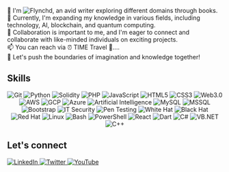 👋 I'm <img src="https://img.shields.io/badge/Flynchd-%23000000.svg?style=plastic" alt="Flynchd">, an avid writer exploring different domains through books. </br>
🌱 Currently, I'm expanding my knowledge in various fields, including technology, AI, blockchain, and quantum computing. </br>
🤝 Collaboration is important to me, and I'm eager to connect and collaborate with like-minded individuals on exciting projects. </br>
📫 You can reach via ⏰ TIME Travel 🚀....  </br>
🌟 Let's push the boundaries of imagination and knowledge together! </br>

## Skills
<p align="center">
  <img src="https://img.shields.io/badge/Git-%23181717.svg?logo=git&logoColor=white" alt="Git">
  <img src="https://img.shields.io/badge/Python-%2314354C.svg?logo=python&logoColor=white" alt="Python">
  <img src="https://img.shields.io/badge/Solidity-%23363636.svg?logo=solidity&logoColor=white" alt="Solidity">
  <img src="https://img.shields.io/badge/PHP-%23777BB4.svg?logo=php&logoColor=white" alt="PHP">
  <img src="https://img.shields.io/badge/JavaScript-%23F7DF1E.svg?logo=javascript&logoColor=black" alt="JavaScript">
  <img src="https://img.shields.io/badge/HTML5-%23E34F26.svg?logo=html5&logoColor=white" alt="HTML5">
  <img src="https://img.shields.io/badge/CSS3-%231572B6.svg?logo=css3&logoColor=white" alt="CSS3">
  <img src="https://img.shields.io/badge/Web%203.0-%23000000.svg?logo=web3.js&logoColor=white" alt="Web3.0">
  <img src="https://img.shields.io/badge/AWS-%23FF9900.svg?logo=amazon-aws&logoColor=white" alt="AWS">
  <img src="https://img.shields.io/badge/GCP-%234285F4.svg?logo=google-cloud&logoColor=white" alt="GCP">
  <img src="https://img.shields.io/badge/Azure-%230072C6.svg?logo=microsoft-azure&logoColor=white" alt="Azure">
  <img src="https://img.shields.io/badge/Artificial%20Intelligence-%23336595.svg?logo=python&logoColor=white" alt="Artificial Intelligence">
  <img src="https://img.shields.io/badge/MySQL-%234479A1.svg?logo=mysql&logoColor=white" alt="MySQL">
  <img src="https://img.shields.io/badge/MSSQL-%23CC2927.svg?logo=microsoft-sql-server&logoColor=white" alt="MSSQL">
  <img src="https://img.shields.io/badge/Bootstrap-%23563D7C.svg?logo=bootstrap&logoColor=white" alt="Bootstrap">
  <img src="https://img.shields.io/badge/IT%20Security-%23161616.svg?logo=security&logoColor=white" alt="IT Security">
  <img src="https://img.shields.io/badge/Pen%20Testing-%232196F3.svg?logo=security&logoColor=white" alt="Pen Testing">
  <img src="https://img.shields.io/badge/White%20Hat-%23404D59.svg?logo=security&logoColor=white" alt="White Hat">
  <img src="https://img.shields.io/badge/Black%20Hat-%23000000.svg?logo=security&logoColor=white" alt="Black Hat">
  <img src="https://img.shields.io/badge/Red%20Hat-%23EE0000.svg?logo=red-hat&logoColor=white" alt="Red Hat">
  <img src="https://img.shields.io/badge/Linux-%23FCC624.svg?logo=linux&logoColor=white" alt="Linux">
  <img src="https://img.shields.io/badge/Bash-%234EAA25.svg?logo=gnu-bash&logoColor=white" alt="Bash">
  <img src="https://img.shields.io/badge/PowerShell-%230066AD.svg?logo=powershell&logoColor=white" alt="PowerShell">
  <img src="https://img.shields.io/badge/React-%2361DAFB.svg?logo=react&logoColor=white" alt="React">
  <img src="https://img.shields.io/badge/Dart-%230175C2.svg?logo=dart&logoColor=white" alt="Dart">
  <img src="https://img.shields.io/badge/C%23-%23239120.svg?logo=c-sharp&logoColor=white" alt="C#">
  <img src="https://img.shields.io/badge/VB.NET-%2300599C.svg?logo=.net&logoColor=white" alt="VB.NET">
  <img src="https://img.shields.io/badge/C++-%2300599C.svg?logo=c%2B%2B&logoColor=white" alt="C++">
</p>

## Let's connect 
<p align="left">
  <a href="https://linkedin.com/in/your-username">
    <img src="https://img.shields.io/badge/LinkedIn-%230A66C2.svg?logo=linkedin&logoColor=white" alt="LinkedIn">
  </a>
  <a href="https://twitter.com/your-username">
    <img src="https://img.shields.io/badge/Twitter-%231DA1F2.svg?logo=twitter&logoColor=white" alt="Twitter">
  </a>
  <a href="https://youtube.com/your-username">
    <img src="https://img.shields.io/badge/YouTube-%23FF0000.svg?logo=youtube&logoColor=white" alt="YouTube">
  </a>
</p>

<!---
Flynchd/Flynchd is a ✨ special ✨ repository because its `README.md` (this file) appears on your GitHub profile.
You can click the Preview link to take a look at your changes.
--->

